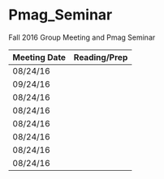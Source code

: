 # Pmag_Seminar
Fall 2016 Group Meeting and Pmag Seminar

| Meeting Date | Reading/Prep |
|--------------|--------------|
|08/24/16| |
|09/24/16| |
|08/24/16| |
|08/24/16| |
|08/24/16| |
|08/24/16| |
|08/24/16| |
|08/24/16| |
